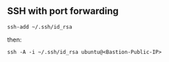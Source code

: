 ## SSH with port forwarding

```
ssh-add ~/.ssh/id_rsa
```

then:
```
ssh -A -i ~/.ssh/id_rsa ubuntu@<Bastion-Public-IP>
```
